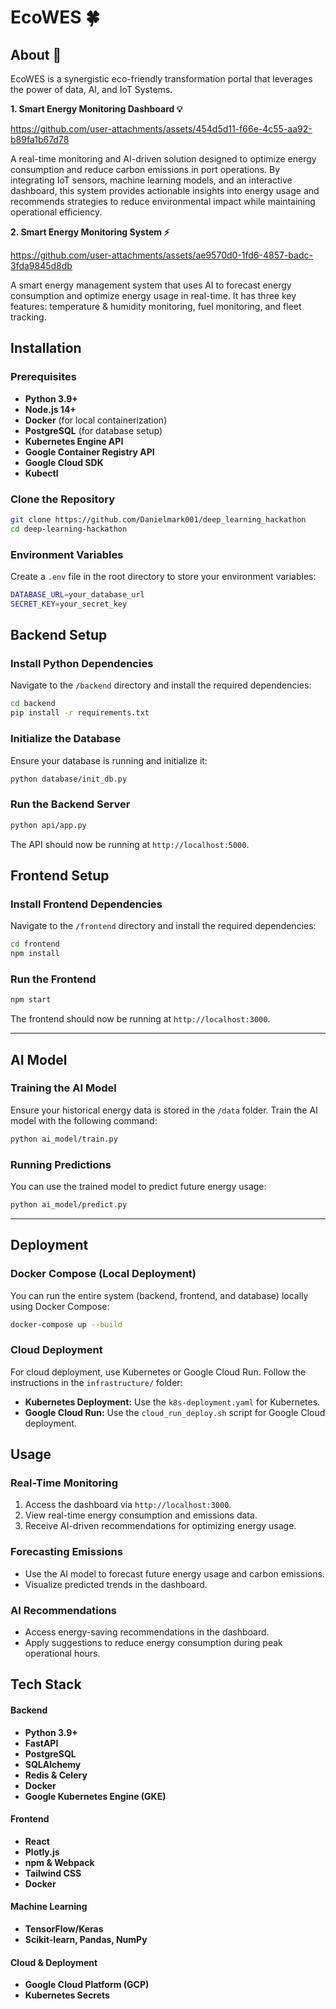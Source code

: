 # EcoWES 🍀

## About :blue_book:
EcoWES is a synergistic eco-friendly transformation portal that leverages the power of data, AI, and IoT Systems.

**1. Smart Energy Monitoring Dashboard :bulb:** 

https://github.com/user-attachments/assets/454d5d11-f66e-4c55-aa92-b89fa1b67d78

A real-time monitoring and AI-driven solution designed to optimize energy consumption and reduce carbon 
emissions in port operations. By integrating IoT sensors, machine learning models, and an interactive dashboard, this system provides actionable insights into 
energy usage and recommends strategies to reduce environmental impact while maintaining operational efficiency. <br>

**2. Smart Energy Monitoring System ⚡** 

https://github.com/user-attachments/assets/ae9570d0-1fd6-4857-badc-3fda9845d8db

A smart energy management system that uses AI to forecast energy consumption and optimize energy usage in real-time. It has three key features: temperature & humidity monitoring, fuel monitoring, and fleet tracking. 


## Installation

### Prerequisites
- **Python 3.9+**
- **Node.js 14+**
- **Docker** (for local containerization)
- **PostgreSQL** (for database setup)
- **Kubernetes Engine API**
- **Google Container Registry API**
- **Google Cloud SDK**
- **Kubectl**

### Clone the Repository
```bash
git clone https://github.com/Danielmark001/deep_learning_hackathon
cd deep-learning-hackathon
```

### Environment Variables
Create a `.env` file in the root directory to store your environment variables:
```bash
DATABASE_URL=your_database_url
SECRET_KEY=your_secret_key
```


## Backend Setup

### Install Python Dependencies
Navigate to the `/backend` directory and install the required dependencies:
```bash
cd backend
pip install -r requirements.txt
```

### Initialize the Database
Ensure your database is running and initialize it:
```bash
python database/init_db.py
```

### Run the Backend Server
```bash
python api/app.py
```
The API should now be running at `http://localhost:5000`.



## Frontend Setup

### Install Frontend Dependencies
Navigate to the `/frontend` directory and install the required dependencies:
```bash
cd frontend
npm install
```

### Run the Frontend
```bash
npm start
```
The frontend should now be running at `http://localhost:3000`.

---

## AI Model

### Training the AI Model
Ensure your historical energy data is stored in the `/data` folder. Train the AI model with the following command:
```bash
python ai_model/train.py
```

### Running Predictions
You can use the trained model to predict future energy usage:
```bash
python ai_model/predict.py
```

---

## Deployment

### Docker Compose (Local Deployment)
You can run the entire system (backend, frontend, and database) locally using Docker Compose:
```bash
docker-compose up --build
```

### Cloud Deployment
For cloud deployment, use Kubernetes or Google Cloud Run. Follow the instructions in the `infrastructure/` folder:
- **Kubernetes Deployment:** Use the `k8s-deployment.yaml` for Kubernetes.
- **Google Cloud Run:** Use the `cloud_run_deploy.sh` script for Google Cloud deployment.



## Usage

### Real-Time Monitoring
1. Access the dashboard via `http://localhost:3000`.
2. View real-time energy consumption and emissions data.
3. Receive AI-driven recommendations for optimizing energy usage.

### Forecasting Emissions
- Use the AI model to forecast future energy usage and carbon emissions.
- Visualize predicted trends in the dashboard.

### AI Recommendations
- Access energy-saving recommendations in the dashboard.
- Apply suggestions to reduce energy consumption during peak operational hours.




## **Tech Stack**

#### **Backend**
- **Python 3.9+**
- **FastAPI** 
- **PostgreSQL** 
- **SQLAlchemy** 
- **Redis & Celery**
- **Docker**
- **Google Kubernetes Engine (GKE)**

#### **Frontend**
- **React**
- **Plotly.js**
- **npm & Webpack**
- **Tailwind CSS**
- **Docker**

#### **Machine Learning**
- **TensorFlow/Keras**
- **Scikit-learn, Pandas, NumPy**

#### **Cloud & Deployment**
- **Google Cloud Platform (GCP)**
- **Kubernetes Secrets**






